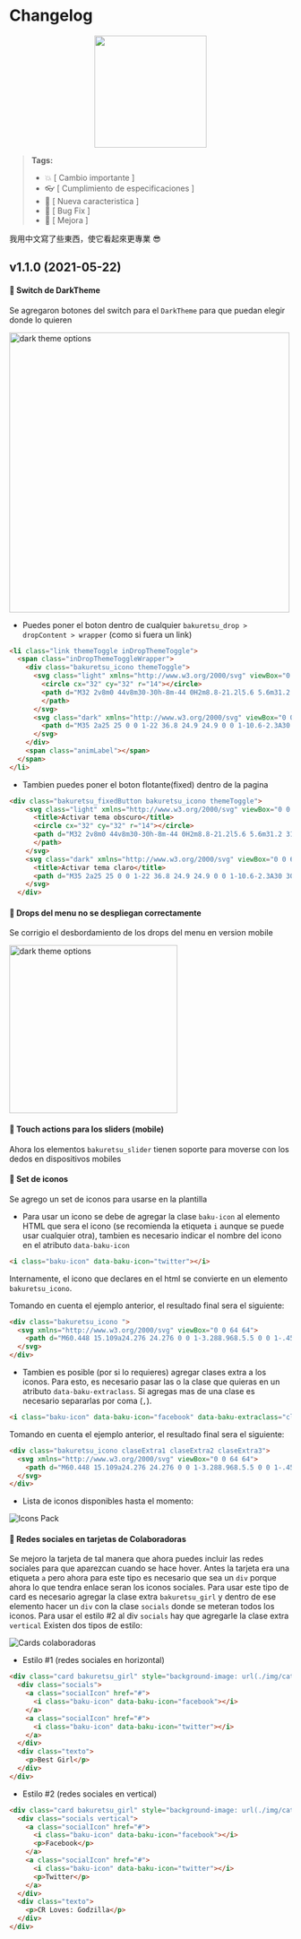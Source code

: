# Changelog
<p align="center">
  <img src="img/logo.png" width="200" />
</p>

>
> **Tags:**
> - :boom:       [ Cambio importante ]
> - :eyeglasses: [ Cumplimiento de especificaciones ]
> - :rocket:     [ Nueva caracteristica ]
> - :bug:        [ Bug Fix ]
> - :nail_care:  [ Mejora ]

我用中文寫了些東西，使它看起來更專業 😎

## v1.1.0 (2021-05-22)

#### :nail_care: Switch de DarkTheme
  Se agregaron botones del switch para el `DarkTheme` para que puedan elegir donde lo quieren

  <img src="repoAssets/darkThemeOptions.jpg" width="500" title="dark theme options"/>
  
  * Puedes poner el boton dentro de cualquier `bakuretsu_drop > dropContent > wrapper` (como si fuera un link)
  ```html
  <li class="link themeToggle inDropThemeToggle">
    <span class="inDropThemeToggleWrapper">
      <div class="bakuretsu_icono themeToggle">
        <svg class="light" xmlns="http://www.w3.org/2000/svg" viewBox="0 0 64 64">
          <circle cx="32" cy="32" r="14"></circle>
          <path d="M32 2v8m0 44v8m30-30h-8m-44 0H2m8.8-21.2l5.6 5.6m31.2 31.2l5.6 5.6m0-42.4l-5.6 5.6M16.4 47.6l-5.6 5.6">
          </path>
        </svg>
        <svg class="dark" xmlns="http://www.w3.org/2000/svg" viewBox="0 0 64 64">
          <path d="M35 2a25 25 0 0 1-22 36.8 24.9 24.9 0 0 1-10.6-2.3A30 30 0 1 0 35 2z"></path>
        </svg>
      </div>
      <span class="animLabel"></span>
    </span>
  </li>
  ```

  * Tambien puedes poner el boton flotante(fixed) dentro de la pagina
  ```html
  <div class="bakuretsu_fixedButton bakuretsu_icono themeToggle">
      <svg class="light" xmlns="http://www.w3.org/2000/svg" viewBox="0 0 64 64">
        <title>Activar tema obscuro</title>
        <circle cx="32" cy="32" r="14"></circle>
        <path d="M32 2v8m0 44v8m30-30h-8m-44 0H2m8.8-21.2l5.6 5.6m31.2 31.2l5.6 5.6m0-42.4l-5.6 5.6M16.4 47.6l-5.6 5.6">
        </path>
      </svg>
      <svg class="dark" xmlns="http://www.w3.org/2000/svg" viewBox="0 0 64 64">
        <title>Activar tema claro</title>
        <path d="M35 2a25 25 0 0 1-22 36.8 24.9 24.9 0 0 1-10.6-2.3A30 30 0 1 0 35 2z"></path>
      </svg>
    </div>
  ```

#### :bug: Drops del menu no se despliegan correctamente
  Se corrigio el desbordamiento de los drops del menu en version mobile

  <img src="repoAssets/dropsMenu.gif" width="300" title="dark theme options"/>

#### :rocket: Touch actions para los sliders (mobile)
  Ahora los elementos `bakuretsu_slider` tienen soporte para moverse con los dedos en dispositivos mobiles

#### :rocket: Set de iconos
  Se agrego un set de iconos para usarse en la plantilla
  * Para usar un icono se debe de agregar la clase `baku-icon` al elemento HTML que sera el icono (se recomienda la etiqueta `i` aunque se puede usar cualquier otra), tambien es necesario indicar el nombre del icono en el atributo `data-baku-icon`
  ```html
  <i class="baku-icon" data-baku-icon="twitter"></i>
  ```
  Internamente, el icono que declares en el html se convierte en un elemento `bakuretsu_icono`.
  
  Tomando en cuenta el ejemplo anterior, el resultado final sera el siguiente:
  ```html
  <div class="bakuretsu_icono ">
    <svg xmlns="http://www.w3.org/2000/svg" viewBox="0 0 64 64">
      <path d="M60.448 15.109a24.276 24.276 0 0 1-3.288.968.5.5 0 0 1-.451-.853 15.146 15.146 0 0 0 3.119-4.263.5.5 0 0 0-.677-.662 18.6 18.6 0 0 1-6.527 2.071 12.92 12.92 0 0 0-9-3.75A12.363 12.363 0 0 0 31.25 20.994a12.727 12.727 0 0 0 .281 2.719c-9.048-.274-19.61-4.647-25.781-12.249a.5.5 0 0 0-.83.073 12.475 12.475 0 0 0 2.956 14.79.5.5 0 0 1-.344.887 7.749 7.749 0 0 1-3.1-.8.5.5 0 0 0-.725.477 11.653 11.653 0 0 0 7.979 10.567.5.5 0 0 1-.09.964 12.567 12.567 0 0 1-2.834 0 .506.506 0 0 0-.536.635c.849 3.282 5.092 7.125 9.839 7.652a.5.5 0 0 1 .267.87 20.943 20.943 0 0 1-14 4.577.5.5 0 0 0-.255.942 37.29 37.29 0 0 0 17.33 4.266 34.5 34.5 0 0 0 34.687-36.182v-.469a21.11 21.11 0 0 0 4.934-4.839.5.5 0 0 0-.58-.765z"></path>
    </svg>
  </div>
  ```

  * Tambien es posible (por si lo requieres) agregar clases extra a los iconos. Para esto, es necesario pasar las o la clase que quieras en un atributo `data-baku-extraclass`. Si agregas mas de una clase es necesario separarlas por coma (`,`).
  ```html
  <i class="baku-icon" data-baku-icon="facebook" data-baku-extraclass="claseExtra1,claseExtra2,claseExtra3"></i>
  ```
  Tomando en cuenta el ejemplo anterior, el resultado final sera el siguiente:
  ```html
  <div class="bakuretsu_icono claseExtra1 claseExtra2 claseExtra3">
    <svg xmlns="http://www.w3.org/2000/svg" viewBox="0 0 64 64">
      <path d="M60.448 15.109a24.276 24.276 0 0 1-3.288.968.5.5 0 0 1-.451-.853 15.146 15.146 0 0 0 3.119-4.263.5.5 0 0 0-.677-.662 18.6 18.6 0 0 1-6.527 2.071 12.92 12.92 0 0 0-9-3.75A12.363 12.363 0 0 0 31.25 20.994a12.727 12.727 0 0 0 .281 2.719c-9.048-.274-19.61-4.647-25.781-12.249a.5.5 0 0 0-.83.073 12.475 12.475 0 0 0 2.956 14.79.5.5 0 0 1-.344.887 7.749 7.749 0 0 1-3.1-.8.5.5 0 0 0-.725.477 11.653 11.653 0 0 0 7.979 10.567.5.5 0 0 1-.09.964 12.567 12.567 0 0 1-2.834 0 .506.506 0 0 0-.536.635c.849 3.282 5.092 7.125 9.839 7.652a.5.5 0 0 1 .267.87 20.943 20.943 0 0 1-14 4.577.5.5 0 0 0-.255.942 37.29 37.29 0 0 0 17.33 4.266 34.5 34.5 0 0 0 34.687-36.182v-.469a21.11 21.11 0 0 0 4.934-4.839.5.5 0 0 0-.58-.765z"></path>
    </svg>
  </div>
  ```

  * Lista de iconos disponibles hasta el momento:

  <img src="repoAssets/bakuIcons.png" title="Icons Pack"/>

#### :nail_care: Redes sociales en tarjetas de Colaboradoras
  Se mejoro la tarjeta de tal manera que ahora puedes incluir las redes sociales para que aparezcan cuando se hace hover. Antes la tarjeta era una etiqueta `a` pero ahora para este tipo es necesario que sea un `div` porque ahora lo que tendra enlace seran los iconos sociales. Para usar este tipo de card es necesario agregar la clase extra `bakuretsu_girl` y dentro de ese elemento hacer un `div` con la clase `socials` donde se meteran todos los iconos. Para usar el estilo #2 al div `socials` hay que agregarle la clase extra `vertical`
  Existen dos tipos de estilo:

  <img src="repoAssets/cardsColaboradoras.gif" title="Cards colaboradoras"/>

  * Estilo #1 (redes sociales en horizontal)
  ```html
  <div class="card bakuretsu_girl" style="background-image: url(./img/cat1.jpg);">
    <div class="socials">
      <a class="socialIcon" href="#">
        <i class="baku-icon" data-baku-icon="facebook"></i>
      </a>
      <a class="socialIcon" href="#">
        <i class="baku-icon" data-baku-icon="twitter"></i>
      </a>
    </div>
    <div class="texto">
      <p>Best Girl</p>
    </div>
  </div>
  ```

  * Estilo #2 (redes sociales en vertical)
  ```html
  <div class="card bakuretsu_girl" style="background-image: url(./img/cat2.jpg);">
    <div class="socials vertical">
      <a class="socialIcon" href="#">
        <i class="baku-icon" data-baku-icon="facebook"></i>
        <p>Facebook</p>
      </a>
      <a class="socialIcon" href="#">
        <i class="baku-icon" data-baku-icon="twitter"></i>
        <p>Twitter</p>
      </a>
    </div>
    <div class="texto">
      <p>CR Loves: Godzilla</p>
    </div>
  </div>
  ```
